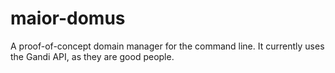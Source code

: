 maior-domus
===========

A proof-of-concept domain manager for the command line. It currently uses the Gandi API, as they are good people.
